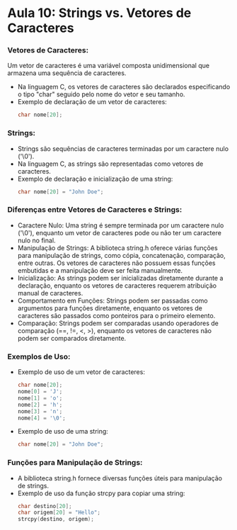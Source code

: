 # Aula 10: Strings vs. Vetores de Caracteres

### Vetores de Caracteres:
Um vetor de caracteres é uma variável composta unidimensional que armazena uma sequência de caracteres.
   - Na linguagem C, os vetores de caracteres são declarados especificando o tipo "char" seguido pelo nome do vetor e seu tamanho.
   - Exemplo de declaração de um vetor de caracteres:
     ```C
     char nome[20];
     ```

### Strings:
   - Strings são sequências de caracteres terminadas por um caractere nulo ('\0').
   - Na linguagem C, as strings são representadas como vetores de caracteres.
   - Exemplo de declaração e inicialização de uma string:
     ```C
     char nome[20] = "John Doe";
     ```

### Diferenças entre Vetores de Caracteres e Strings:
   - Caractere Nulo: Uma string é sempre terminada por um caractere nulo ('\0'), enquanto um vetor de caracteres pode ou não ter um caractere nulo no final.
   - Manipulação de Strings: A biblioteca string.h oferece várias funções para manipulação de strings, como cópia, concatenação, comparação, entre outras. Os vetores de caracteres não possuem essas funções embutidas e a manipulação deve ser feita manualmente.
   - Inicialização: As strings podem ser inicializadas diretamente durante a declaração, enquanto os vetores de caracteres requerem atribuição manual de caracteres.
   - Comportamento em Funções: Strings podem ser passadas como argumentos para funções diretamente, enquanto os vetores de caracteres são passados como ponteiros para o primeiro elemento.
   - Comparação: Strings podem ser comparadas usando operadores de comparação (==, !=, <, >), enquanto os vetores de caracteres não podem ser comparados diretamente.

### Exemplos de Uso:
   - Exemplo de uso de um vetor de caracteres:
     ```C
     char nome[20];
     nome[0] = 'J';
     nome[1] = 'o';
     nome[2] = 'h';
     nome[3] = 'n';
     nome[4] = '\0';
     ```

   - Exemplo de uso de uma string:
     ```C
     char nome[20] = "John Doe";
     ```

### Funções para Manipulação de Strings:
   - A biblioteca string.h fornece diversas funções úteis para manipulação de strings.
   - Exemplo de uso da função strcpy para copiar uma string:
     ```C
     char destino[20];
     char origem[20] = "Hello";
     strcpy(destino, origem);
     ```

